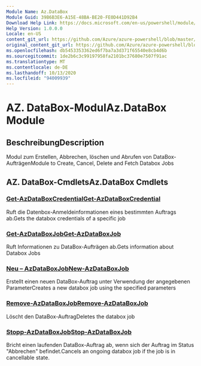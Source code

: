 ```yaml
---
Module Name: Az.DataBox
Module Guid: 39B6B3E6-A15E-48BA-BE20-FE0D441D92B4
Download Help Link: https://docs.microsoft.com/en-us/powershell/module/az.databox
Help Version: 1.0.0.0
Locale: en-US
content_git_url: https://github.com/Azure/azure-powershell/blob/master/src/DataBox/DataBox/help/Az.DataBox.md
original_content_git_url: https://github.com/Azure/azure-powershell/blob/master/src/DataBox/DataBox/help/Az.DataBox.md
ms.openlocfilehash: db5453353362ed6f7ba7a3d371f65540e8cb4d6b
ms.sourcegitcommit: 1de2b6c3c99197958fa2101bc37680e7507f91ac
ms.translationtype: MT
ms.contentlocale: de-DE
ms.lasthandoff: 10/13/2020
ms.locfileid: "94009939"
---
```

# <span data-ttu-id="f4e22-101">AZ. DataBox-Modul</span><span class="sxs-lookup"><span data-stu-id="f4e22-101">Az.DataBox Module</span></span>
## <span data-ttu-id="f4e22-102">Beschreibung</span><span class="sxs-lookup"><span data-stu-id="f4e22-102">Description</span></span>
<span data-ttu-id="f4e22-103">Modul zum Erstellen, Abbrechen, löschen und Abrufen von DataBox-Aufträgen</span><span class="sxs-lookup"><span data-stu-id="f4e22-103">Module to Create, Cancel, Delete and Fetch Databox Jobs</span></span>

## <span data-ttu-id="f4e22-104">AZ. DataBox-Cmdlets</span><span class="sxs-lookup"><span data-stu-id="f4e22-104">Az.DataBox Cmdlets</span></span>
### [<span data-ttu-id="f4e22-105">Get-AzDataBoxCredential</span><span class="sxs-lookup"><span data-stu-id="f4e22-105">Get-AzDataBoxCredential</span></span>](Get-AzDataBoxCredential.md)
<span data-ttu-id="f4e22-106">Ruft die Datenbox-Anmeldeinformationen eines bestimmten Auftrags ab.</span><span class="sxs-lookup"><span data-stu-id="f4e22-106">Gets the databox credentials of a specific job</span></span>

### [<span data-ttu-id="f4e22-107">Get-AzDataBoxJob</span><span class="sxs-lookup"><span data-stu-id="f4e22-107">Get-AzDataBoxJob</span></span>](Get-AzDataBoxJob.md)
<span data-ttu-id="f4e22-108">Ruft Informationen zu DataBox-Aufträgen ab.</span><span class="sxs-lookup"><span data-stu-id="f4e22-108">Gets information about Databox Jobs</span></span>

### [<span data-ttu-id="f4e22-109">Neu – AzDataBoxJob</span><span class="sxs-lookup"><span data-stu-id="f4e22-109">New-AzDataBoxJob</span></span>](New-AzDataBoxJob.md)
<span data-ttu-id="f4e22-110">Erstellt einen neuen DataBox-Auftrag unter Verwendung der angegebenen Parameter</span><span class="sxs-lookup"><span data-stu-id="f4e22-110">Creates a new databox job using the specified parameters</span></span>

### [<span data-ttu-id="f4e22-111">Remove-AzDataBoxJob</span><span class="sxs-lookup"><span data-stu-id="f4e22-111">Remove-AzDataBoxJob</span></span>](Remove-AzDataBoxJob.md)
<span data-ttu-id="f4e22-112">Löscht den DataBox-Auftrag</span><span class="sxs-lookup"><span data-stu-id="f4e22-112">Deletes the databox job</span></span>

### [<span data-ttu-id="f4e22-113">Stopp-AzDataBoxJob</span><span class="sxs-lookup"><span data-stu-id="f4e22-113">Stop-AzDataBoxJob</span></span>](Stop-AzDataBoxJob.md)
<span data-ttu-id="f4e22-114">Bricht einen laufenden DataBox-Auftrag ab, wenn sich der Auftrag im Status "Abbrechen" befindet.</span><span class="sxs-lookup"><span data-stu-id="f4e22-114">Cancels an ongoing databox job if the job is in cancellable state.</span></span>

